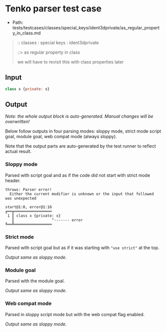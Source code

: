 # Tenko parser test case

- Path: tests/testcases/classes/special_keys/ident3dprivate/as_regular_property_in_class.md

> :: classes : special keys : ident3dprivate
>
> ::> as regular property in class
>
> we will have to revisit this with class properties later

## Input

`````js
class x {private: x}
`````

## Output

_Note: the whole output block is auto-generated. Manual changes will be overwritten!_

Below follow outputs in four parsing modes: sloppy mode, strict mode script goal, module goal, web compat mode (always sloppy).

Note that the output parts are auto-generated by the test runner to reflect actual result.

### Sloppy mode

Parsed with script goal and as if the code did not start with strict mode header.

`````
throws: Parser error!
  Either the current modifier is unknown or the input that followed was unexpected

start@1:0, error@1:16
╔══╦═════════════════
 1 ║ class x {private: x}
   ║                 ^------- error
╚══╩═════════════════

`````

### Strict mode

Parsed with script goal but as if it was starting with `"use strict"` at the top.

_Output same as sloppy mode._

### Module goal

Parsed with the module goal.

_Output same as sloppy mode._

### Web compat mode

Parsed in sloppy script mode but with the web compat flag enabled.

_Output same as sloppy mode._
